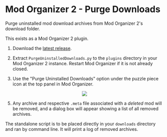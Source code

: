 # Mod Organizer 2 - Purge Downloads

Purge uninstalled mod download archives from Mod Organizer 2's download folder.

This exists as a Mod Organizer 2 plugin.

1) Download the [latest release](https://github.com/zediious/mo2-purge-downloads/releases).

2) Extract `PurgeUninstalledDownloads.py` to the `plugins` directory in your Mod Organizer 2 instance. Restart Mod Organizer if it is not already closed.

3) Use the "Purge Uninstalled Downloads" option under the puzzle piece icon at the top panel in Mod Organizer.
   
<div align=center>
  <image src=https://i.imgur.com/59gPDaz.png></image>
</div>

5) Any archive and respective `.meta` file associated with a *deleted* mod will be removed, and a dialog box will appear showing a list of all removed archives.

The standalone script is to be placed directly in your `downloads` directory and ran by command line. It will print a log of removed archives.
